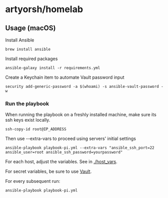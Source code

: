 # artyorsh/homelab

## Usage (macOS)

Install Ansible

```
brew install ansible
```

Install required packages

```
ansible-galaxy install -r requirements.yml
```

Create a Keychain item to automate Vault password input

```
security add-generic-password -a $(whoami) -s ansible-vault-password -w
```

### Run the playbook

When running the playbook on a freshly installed machine, make sure its ssh keys exist locally.

```
ssh-copy-id root@IP_ADDRESS
```

Then use --extra-vars to proceed using servers' initial settings

```
ansible-playbook playbook-pi.yml --extra-vars "ansible_ssh_port=22 ansible_user=root ansible_ssh_password=yourpassword"
```

For each host, adjust the variables. See in [./host_vars](https://github.com/artyorsh/selfhosted/blob/main/host_vars).

For secret variables, be sure to use [Vault](https://docs.ansible.com/ansible/latest/user_guide/vault.html#creating-encrypted-files).

For every subsequent run:

```
ansible-playbook playbook-pi.yml
```
